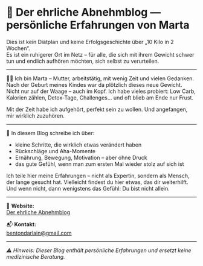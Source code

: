 # 🌿 Der ehrliche Abnehmblog — persönliche Erfahrungen von Marta

Dies ist kein Diätplan und keine Erfolgsgeschichte über „10 Kilo in 2 Wochen“.  
Es ist ein ruhigerer Ort im Netz – für alle, die sich mit ihrem Gewicht schwer tun und endlich aufhören möchten, sich selbst zu verurteilen.

---

👩‍🍼 Ich bin Marta – Mutter, arbeitstätig, mit wenig Zeit und vielen Gedanken. Nach der Geburt meines Kindes war da plötzlich dieses neue Gewicht. Nicht nur auf der Waage – auch im Kopf. Ich habe vieles probiert: Low Carb, Kalorien zählen, Detox-Tage, Challenges… und oft blieb am Ende nur Frust.

Mit der Zeit habe ich aufgehört, perfekt sein zu wollen. Und angefangen, mir wirklich zuzuhören.

---

📝 In diesem Blog schreibe ich über:

- kleine Schritte, die wirklich etwas verändert haben  
- Rückschläge und Aha-Momente  
- Ernährung, Bewegung, Motivation – aber ohne Druck  
- das gute Gefühl, wenn man zum ersten Mal wieder stolz auf sich ist

Ich teile hier meine Erfahrungen – nicht als Expertin, sondern als Mensch, der lange gesucht hat. Vielleicht findest du hier etwas, das dir weiterhilft. Und wenn nicht, dann wenigstens das Gefühl: Du bist nicht allein.

---

🔗 **Website:**  
[Der ehrliche Abnehmblog](https://gesund-abnehmen.github.io/mein-gewicht)

📬 **Kontakt:**  
bentondarlain@gmail.com

---

_⚠️ Hinweis: Dieser Blog enthält persönliche Erfahrungen und ersetzt keine medizinische Beratung._
